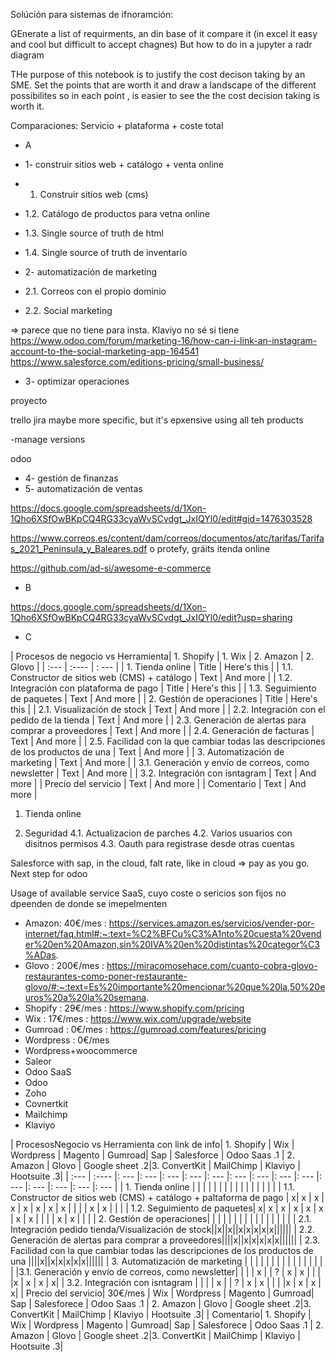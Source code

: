 
Solúción para sistemas de ifnoramción:

GEnerate a list of requirments, an din base of it compare it (in excel it easy and cool but difficult to accept chagnes) But how to do in a jupyter a radr diagram

THe purpose of this notebook is to justify the cost decison taking by an SME. Set the points that are worth it and draw a landscape of the different possibilites so in each point , is easier to see the the cost decision taking is worth it. 

Comparaciones:
Servicio + plataforma + coste total

- A

- 1- construir sitios web + catálogo + venta online	
- 1. 	Construir sitios web (cms)
- 1.2.	Catálogo de productos para vetna online
- 1.3. Single source of truth de html
- 1.4. Single source of truth de inventario
- 2- automatización de marketing	
- 2.1. 	Correos con el propio dominio
- 2.2. Social marketing

=> parece que no tiene para insta. Klaviyo no sé si tiene
https://www.odoo.com/forum/marketing-16/how-can-i-link-an-instagram-account-to-the-social-marketing-app-164541
https://www.salesforce.com/editions-pricing/small-business/

- 3- optimizar operaciones	

proyecto

trello
jira
 maybe more specific, but it's epxensive using all teh products

-manage versions

odoo

- 4- gestión de finanzas	
- 5- automatización de ventas	





https://docs.google.com/spreadsheets/d/1Xon-1Qho6XSfOwBKpCQ4RG33cyaWvSCvdgt_JxIQYl0/edit#gid=1476303528


https://www.correos.es/content/dam/correos/documentos/atc/tarifas/Tarifas_2021_Peninsula_y_Baleares.pdf
o protefy, gráits itenda online

https://github.com/ad-si/awesome-e-commerce

- B

https://docs.google.com/spreadsheets/d/1Xon-1Qho6XSfOwBKpCQ4RG33cyaWvSCvdgt_JxIQYl0/edit?usp=sharing

- C

| Procesos de negocio vs Herramienta| 1. Shopify | 1. Wix | 2. Amazon | 2. Glovo  |
| :---        |    :----   |         : --- |
| 1. Tienda online      | Title       | Here's this   |
| 1.1. Constructor de sitios web (CMS) + catálogo  | Text        | And more      |
| 1.2. Integración con plataforma de pago    | Title       | Here's this   |
| 1.3. Seguimiento de paquetes   | Text        | And more      |
| 2. Gestión de operaciones      | Title       | Here's this   |
| 2.1. Visualización de stock   | Text        | And more      |
| 2.2. Integración con el pedido de la tienda   | Text        | And more      |
| 2.3. Generación de alertas para comprar a proveedores   | Text        | And more      |
| 2.4. Generación de facturas   | Text        | And more      |
| 2.5. Facilidad con la que cambiar todas las descripciones de los productos de una   | Text        | And more      |
| 3. Automatización de marketing   | Text        | And more      |
| 3.1. Generación y envío de correos, como newsletter   | Text        | And more      |
| 3.2. Integración con isntagram   | Text        | And more      |
| Precio del servicio   | Text        | And more      |
| Comentario   | Text        | And more      |


1. Tienda online 

4. Seguridad
4.1. Actualizacion de parches
4.2. Varios usuarios con disitnos permisos
4.3. Oauth para registrase desde otras cuentas

Salesforce with sap, in the cloud, falt rate, like in cloud => pay as you go. Next step for odoo

Usage of available service SaaS, cuyo coste o sericios son fijos no dpeenden de donde se imepelmenten


- Amazon: 40€/mes : https://services.amazon.es/servicios/vender-por-internet/faq.html#:~:text=%C2%BFCu%C3%A1nto%20cuesta%20vender%20en%20Amazon,sin%20IVA%20en%20distintas%20categor%C3%ADas.	
- Glovo	: 200€/mes : https://miracomosehace.com/cuanto-cobra-glovo-restaurantes-como-poner-restaurante-glovo/#:~:text=Es%20importante%20mencionar%20que%20la,50%20euros%20a%20la%20semana.
- Shopify	: 29€/mes : https://www.shopify.com/pricing
- Wix	: 17€/mes : https://www.wix.com/upgrade/website
- Gumroad	: 0€/mes : https://gumroad.com/features/pricing
- Wordpress	: 0€/mes
- Wordpress+woocommerce	
- Saleor	
- Odoo SaaS	
- Odoo 	
- Zoho
- Covnertkit
- Mailchimp
- Klaviyo	


| ProcesosNegocio vs Herramienta con link de info| 1. Shopify | Wix |  Wordpress | Magento | Gumroad| Sap | Salesforce | Odoo Saas .1 | 2. Amazon | Glovo  | Google sheet .2|3. ConvertKit | MailChimp | Klaviyo | Hootsuite .3|
| :---  | :---- |: --- |: --- |: --- |: --- |: --- |: --- |: --- |: --- |: --- |: --- |: --- |: --- |: --- |: --- |
| 1. Tienda online |  | |   | | |  |  |  |  |   |   | |  |  | |
| 1.1. Constructor de sitios web (CMS) + catálogo + paltaforma de pago | x| x |  x | x | x | x | x | x  |  |   |  | x | x | | |
| 1.2. Seguimiento de paquetes| x| x |  x | x | x | x | x | x  |  |   |  | x | x | | |
| 2. Gestión de operaciones|  | |   | | |  |  |  |  |   |   | |  |  | |
| 2.1. Integración pedido tienda/Visualización de stock||x||x||x|x|x|x|x||||||
|  2.2. Generación de alertas para comprar a proveedores||||x||x|x|x|x|x||||||
| 2.3. Facilidad con la que cambiar todas las descripciones de los productos de una ||||x||x|x|x|x|x||||||
| 3. Automatización de marketing |  | |   | | |  |  |  |  |   |   | |  |  | |
|3.1. Generación y envío de correos, como newsletter| |  |  | x | | ? | x | x |  | | |x | x | x | x|
| 3.2. Integración con isntagram | |  |  | x | | ? | x | x |  | | |x | x | x | x|
|  Precio del servicio| 30€/mes | Wix |  Wordpress | Magento | Gumroad| Sap | Salesforece | Odoo Saas .1 | 2. Amazon | Glovo  | Google sheet .2|3. ConvertKit | MailChimp | Klaviyo | Hootsuite .3|
|  Comentario| 1. Shopify | Wix |  Wordpress | Magento | Gumroad| Sap | Salesforece | Odoo Saas .1 | 2. Amazon | Glovo  | Google sheet .2|3. ConvertKit | MailChimp | Klaviyo | Hootsuite .3|
